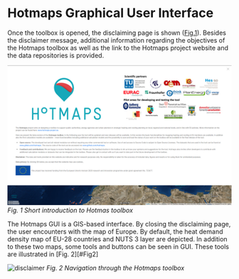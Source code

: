 # Hotmaps Graphical User Interface

Once the toolbox is opened, the disclaiming page is shown ([Fig.1](#Fig1)). Besides the disclaimer message, additional information regarding the objectives of the Hotmaps toolbox as well as the link to the Hotmaps project website and the data repositories is provided.

<a name="Fig1">![disclaimer][Fig1] </a>
_Fig. 1 Short introduction to Hotmas toolbox_


The Hotmaps GUI is a GIS-based interface. By closing the disclaiming page, the user encounters with the map of Europe. By default, the heat demand density map of EU-28 countries and NUTS 3 layer are depicted. In addition to these two maps, some tools and buttons can be seen in GUI. These tools are illustrated in [Fig. 2][#Fig2]

<a name="Fig1">![disclaimer][Fig2] </a>
_Fig. 2 Navigation through the Hotmaps toolbox_


[Fig1]: https://github.com/HotMaps/hotmaps_wiki/blob/master/Images/general_tool_functionalities_and_structure/disclaimer.png

[Fig2]: https://github.com/HotMaps/hotmaps_wiki/blob/master/Images/general_tool_functionalities_and_structure/gui.png

